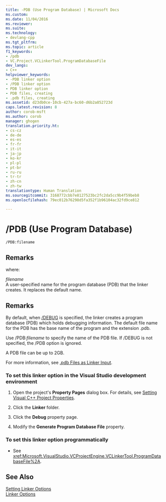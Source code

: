 ```yaml
---
title: -PDB (Use Program Database) | Microsoft Docs
ms.custom: 
ms.date: 11/04/2016
ms.reviewer: 
ms.suite: 
ms.technology:
- devlang-cpp
ms.tgt_pltfrm: 
ms.topic: article
f1_keywords:
- /pdb
- VC.Project.VCLinkerTool.ProgramDatabaseFile
dev_langs:
- C++
helpviewer_keywords:
- -PDB linker option
- /PDB linker option
- PDB linker option
- PDB files, creating
- .pdb files, creating
ms.assetid: d23db0ce-10cb-427a-bc60-d6b2a852723d
caps.latest.revision: 8
author: corob-msft
ms.author: corob
manager: ghogen
translation.priority.ht:
- cs-cz
- de-de
- es-es
- fr-fr
- it-it
- ja-jp
- ko-kr
- pl-pl
- pt-br
- ru-ru
- tr-tr
- zh-cn
- zh-tw
translationtype: Human Translation
ms.sourcegitcommit: 3168772cbb7e8127523bc2fc2da5cc9b4f59beb8
ms.openlocfilehash: 79ec012b76298d5fa352f1b96104ac32fd9ce812

---
```

# /PDB (Use Program Database)
```  
/PDB:filename  
```  
  
## Remarks  
 where:  
  
 *filename*  
 A user-specified name for the program database (PDB) that the linker creates. It replaces the default name.  
  
## Remarks  
 By default, when [/DEBUG](../../build/reference/debug-generate-debug-info.md) is specified, the linker creates a program database (PDB) which holds debugging information. The default file name for the PDB has the base name of the program and the extension .pdb.  
  
 Use /PDB:*filename* to specify the name of the PDB file. If /DEBUG is not specified, the /PDB option is ignored.  
  
 A PDB file can be up to 2GB.  
  
 For more information, see [.pdb Files as Linker Input](../../build/reference/dot-pdb-files-as-linker-input.md).  
  
### To set this linker option in the Visual Studio development environment  
  
1.  Open the project's **Property Pages** dialog box. For details, see [Setting Visual C++ Project Properties](../../ide/working-with-project-properties.md).  
  
2.  Click the **Linker** folder.  
  
3.  Click the **Debug** property page.  
  
4.  Modify the **Generate Program Database File** property.  
  
### To set this linker option programmatically  
  
-   See <xref:Microsoft.VisualStudio.VCProjectEngine.VCLinkerTool.ProgramDatabaseFile%2A>.  
  
## See Also  
 [Setting Linker Options](../../build/reference/setting-linker-options.md)   
 [Linker Options](../../build/reference/linker-options.md)


<!--HONumber=Jan17_HO1-->


